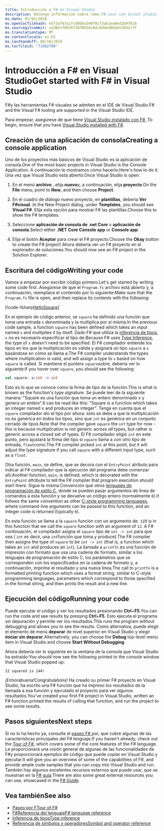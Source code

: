 ```yaml
---
title: Introducción a F# en Visual Studio
description: Obtenga información sobre cómo F# usar con Visual Studio.
ms.date: 07/03/2018
ms.openlocfilehash: e573af67a1fc00b0a340f8c73ab1ee0ed2b97810
ms.sourcegitcommit: a2d0e1f66367367065bc8dc0dde488ab536da73f
ms.translationtype: MT
ms.contentlocale: es-ES
ms.lasthandoff: 09/18/2019
ms.locfileid: "71082700"
---
```

# <a name="get-started-with-f-in-visual-studio"></a><span data-ttu-id="1d40d-103">Introducción a F# en Visual Studio</span><span class="sxs-lookup"><span data-stu-id="1d40d-103">Get started with F# in Visual Studio</span></span>

<span data-ttu-id="1d40d-104">F#y las herramientas F# visuales se admiten en el IDE de Visual Studio.</span><span class="sxs-lookup"><span data-stu-id="1d40d-104">F# and the Visual F# tooling are supported in the Visual Studio IDE.</span></span>

<span data-ttu-id="1d40d-105">Para empezar, asegúrese de que tiene [Visual Studio instalado con F# ](install-fsharp.md#install-f-with-visual-studio).</span><span class="sxs-lookup"><span data-stu-id="1d40d-105">To begin, ensure that you have [Visual Studio installed with F#](install-fsharp.md#install-f-with-visual-studio).</span></span>

## <a name="creating-a-console-application"></a><span data-ttu-id="1d40d-106">Creación de una aplicación de consola</span><span class="sxs-lookup"><span data-stu-id="1d40d-106">Creating a console application</span></span>

<span data-ttu-id="1d40d-107">Uno de los proyectos más básicos de Visual Studio es la aplicación de consola.</span><span class="sxs-lookup"><span data-stu-id="1d40d-107">One of the most basic projects in Visual Studio is the Console Application.</span></span>  <span data-ttu-id="1d40d-108">A continuación le mostramos cómo hacerlo.</span><span class="sxs-lookup"><span data-stu-id="1d40d-108">Here's how to do it.</span></span>  <span data-ttu-id="1d40d-109">Una vez que Visual Studio está abierto:</span><span class="sxs-lookup"><span data-stu-id="1d40d-109">Once Visual Studio is open:</span></span>

1. <span data-ttu-id="1d40d-110">En el menú **archivo** , elija **nuevo**y, a continuación, elija **proyecto**.</span><span class="sxs-lookup"><span data-stu-id="1d40d-110">On the **File** menu, point to **New**, and then choose **Project**.</span></span>

2. <span data-ttu-id="1d40d-111">En el cuadro de diálogo nuevo proyecto, en **plantillas**, debería **Ver F#visual** .</span><span class="sxs-lookup"><span data-stu-id="1d40d-111">In the New Project dialog, under **Templates**, you should see **Visual F#**.</span></span>  <span data-ttu-id="1d40d-112">Elija esta opción para mostrar F# las plantillas.</span><span class="sxs-lookup"><span data-stu-id="1d40d-112">Choose this to show the F# templates.</span></span>

3. <span data-ttu-id="1d40d-113">Seleccione **aplicación de consola de .net Core** o **aplicación de consola**.</span><span class="sxs-lookup"><span data-stu-id="1d40d-113">Select either **.NET Core Console app** or **Console app**.</span></span>

4. <span data-ttu-id="1d40d-114">Elija el botón **Aceptar** para crear el F# proyecto.</span><span class="sxs-lookup"><span data-stu-id="1d40d-114">Choose the **Okay** button to create the F# project!</span></span>  <span data-ttu-id="1d40d-115">Ahora debería ver un F# proyecto en el explorador de soluciones.</span><span class="sxs-lookup"><span data-stu-id="1d40d-115">You should now see an F# project in the Solution Explorer.</span></span>

## <a name="writing-your-code"></a><span data-ttu-id="1d40d-116">Escritura del código</span><span class="sxs-lookup"><span data-stu-id="1d40d-116">Writing your code</span></span>

<span data-ttu-id="1d40d-117">Vamos a empezar por escribir código primero.</span><span class="sxs-lookup"><span data-stu-id="1d40d-117">Let's get started by writing some code first.</span></span>  <span data-ttu-id="1d40d-118">Asegúrese de que el `Program.fs` archivo está abierto y, a continuación, reemplace el contenido por lo siguiente:</span><span class="sxs-lookup"><span data-stu-id="1d40d-118">Make sure that the `Program.fs` file is open, and then replace its contents with the following:</span></span>

[!code-fsharp[HelloSquare](~/samples/snippets/fsharp/getting-started/hello-square.fs)]

<span data-ttu-id="1d40d-119">En el ejemplo de código anterior, se `square` ha definido una función que toma una entrada `x` denominada y la multiplica por sí misma.</span><span class="sxs-lookup"><span data-stu-id="1d40d-119">In the previous code sample, a function `square` has been defined which takes an input named `x` and multiplies it by itself.</span></span>  <span data-ttu-id="1d40d-120">Dado F# que utiliza la [inferencia de tipos](../language-reference/type-inference.md), `x` no es necesario especificar el tipo de.</span><span class="sxs-lookup"><span data-stu-id="1d40d-120">Because F# uses [Type Inference](../language-reference/type-inference.md), the type of `x` doesn't need to be specified.</span></span>  <span data-ttu-id="1d40d-121">El F# compilador entiende los tipos en los que la multiplicación es válida y asignará un tipo `square` a `x` basándose en cómo se llama a.</span><span class="sxs-lookup"><span data-stu-id="1d40d-121">The F# compiler understands the types where multiplication is valid, and will assign a type to `x` based on how `square` is called.</span></span>  <span data-ttu-id="1d40d-122">Si mantiene el puntero `square`sobre, debería ver lo siguiente:</span><span class="sxs-lookup"><span data-stu-id="1d40d-122">If you hover over `square`, you should see the following:</span></span>

```fsharp
val square: x:int -> int
```

<span data-ttu-id="1d40d-123">Esto es lo que se conoce como la firma de tipo de la función.</span><span class="sxs-lookup"><span data-stu-id="1d40d-123">This is what is known as the function's type signature.</span></span>  <span data-ttu-id="1d40d-124">Se puede leer de la siguiente manera: "Square es una función que toma un entero denominado x y genera un entero".</span><span class="sxs-lookup"><span data-stu-id="1d40d-124">It can be read like this: "Square is a function which takes an integer named x and produces an integer".</span></span>  <span data-ttu-id="1d40d-125">Tenga en cuenta que el `square` compilador dio el tipo por ahora: esto se debe a que la multiplicación no es genérica en *todos los* tipos, sino que `int` es genérica en un conjunto cerrado de tipos.</span><span class="sxs-lookup"><span data-stu-id="1d40d-125">Note that the compiler gave `square` the `int` type for now - this is because multiplication is not generic across *all* types, but rather is generic across a closed set of types.</span></span>  <span data-ttu-id="1d40d-126">El F# compilador eligió `int` en este punto, pero ajustará la firma del tipo si `square` llama a con otro tipo de entrada, `float`como.</span><span class="sxs-lookup"><span data-stu-id="1d40d-126">The F# compiler picked `int` at this point, but it will adjust the type signature if you call `square` with a different input type, such as a `float`.</span></span>

<span data-ttu-id="1d40d-127">Otra función, `main`, se define, que se decora con el `EntryPoint` atributo para indicar al F# compilador que la ejecución del programa debe comenzar allí.</span><span class="sxs-lookup"><span data-stu-id="1d40d-127">Another function, `main`, is defined, which is decorated with the `EntryPoint` attribute to tell the F# compiler that program execution should start there.</span></span>  <span data-ttu-id="1d40d-128">Sigue la misma Convención que otros [lenguajes de programación de estilo C](https://en.wikipedia.org/wiki/Entry_point#C_and_C.2B.2B), donde se pueden pasar argumentos de línea de comandos a esta función y se devuelve un código entero (normalmente `0`).</span><span class="sxs-lookup"><span data-stu-id="1d40d-128">It follows the same convention as other [C-style programming languages](https://en.wikipedia.org/wiki/Entry_point#C_and_C.2B.2B), where command-line arguments can be passed to this function, and an integer code is returned (typically `0`).</span></span>

<span data-ttu-id="1d40d-129">En esta función se llama a la `square` función con un argumento de. `12`</span><span class="sxs-lookup"><span data-stu-id="1d40d-129">It is in this function that we call the `square` function with an argument of `12`.</span></span>  <span data-ttu-id="1d40d-130">A F# continuación, el compilador asigna el `square` tipo de `int -> int` para que sea ( `int` es decir, una `int`función que toma y produce).</span><span class="sxs-lookup"><span data-stu-id="1d40d-130">The F# compiler then assigns the type of `square` to be `int -> int` (that is, a function which takes an `int` and produces an `int`).</span></span>  <span data-ttu-id="1d40d-131">La llamada a `printfn` es una función de impresión con formato que usa una cadena de formato, similar a los lenguajes de programación de estilo C, los parámetros que se corresponden con los especificados en la cadena de formato y, a continuación, imprime el resultado y una nueva línea.</span><span class="sxs-lookup"><span data-stu-id="1d40d-131">The call to `printfn` is a formatted printing function which uses a format string, similar to C-style programming languages, parameters which correspond to those specified in the format string, and then prints the result and a new line.</span></span>

## <a name="running-your-code"></a><span data-ttu-id="1d40d-132">Ejecución del código</span><span class="sxs-lookup"><span data-stu-id="1d40d-132">Running your code</span></span>

<span data-ttu-id="1d40d-133">Puede ejecutar el código y ver los resultados presionando **Ctrl**+**F5**.</span><span class="sxs-lookup"><span data-stu-id="1d40d-133">You can run the code and see results by pressing **Ctrl**+**F5**.</span></span>  <span data-ttu-id="1d40d-134">Esto ejecuta el programa sin depuración y permite ver los resultados.</span><span class="sxs-lookup"><span data-stu-id="1d40d-134">This runs the program without debugging and allows you to see the results.</span></span>  <span data-ttu-id="1d40d-135">Como alternativa, puede elegir el elemento de menú **depurar** de nivel superior en Visual Studio y elegir **iniciar sin depurar**.</span><span class="sxs-lookup"><span data-stu-id="1d40d-135">Alternatively, you can choose the **Debug** top-level menu item in Visual Studio and choose **Start Without Debugging**.</span></span>

<span data-ttu-id="1d40d-136">Ahora debería ver lo siguiente en la ventana de la consola que Visual Studio ha extraído:</span><span class="sxs-lookup"><span data-stu-id="1d40d-136">You should now see the following printed to the console window that Visual Studio popped up:</span></span>

```console
12 squared is 144!
```

<span data-ttu-id="1d40d-137">¡Enhorabuena!</span><span class="sxs-lookup"><span data-stu-id="1d40d-137">Congratulations!</span></span>  <span data-ttu-id="1d40d-138">Ha creado su primer F# proyecto en Visual Studio, ha escrito una F# función que ha impreso los resultados de la llamada a esa función y ejecutado el proyecto para ver algunos resultados.</span><span class="sxs-lookup"><span data-stu-id="1d40d-138">You've created your first F# project in Visual Studio, written an F# function printed the results of calling that function, and run the project to see some results.</span></span>

## <a name="next-steps"></a><span data-ttu-id="1d40d-139">Pasos siguientes</span><span class="sxs-lookup"><span data-stu-id="1d40d-139">Next steps</span></span>

<span data-ttu-id="1d40d-140">Si no lo ha hecho ya, consulte el [paseo F# ](../tour.md)por, que cubre algunas de las características principales del F# lenguaje.</span><span class="sxs-lookup"><span data-stu-id="1d40d-140">If you haven't already, check out the [Tour of F#](../tour.md), which covers some of the core features of the F# language.</span></span>  <span data-ttu-id="1d40d-141">Le proporcionará una visión general de algunas de las funcionalidades de F#y proporcionará ejemplos de código que puede copiar en Visual Studio y ejecutar.</span><span class="sxs-lookup"><span data-stu-id="1d40d-141">It will give you an overview of some of the capabilities of F#, and provide ample code samples that you can copy into Visual Studio and run.</span></span>  <span data-ttu-id="1d40d-142">También hay algunos excelentes recursos externos que puede usar, que se muestran en la [ F# guía](../index.md).</span><span class="sxs-lookup"><span data-stu-id="1d40d-142">There are also some great external resources you can use, showcased in the [F# Guide](../index.md).</span></span>

## <a name="see-also"></a><span data-ttu-id="1d40d-143">Vea también</span><span class="sxs-lookup"><span data-stu-id="1d40d-143">See also</span></span>

- [<span data-ttu-id="1d40d-144">Paseo por F</span><span class="sxs-lookup"><span data-stu-id="1d40d-144">Tour of F#</span></span>](../tour.md)
- [<span data-ttu-id="1d40d-145">F#Referencia del lenguaje</span><span class="sxs-lookup"><span data-stu-id="1d40d-145">F# language reference</span></span>](../language-reference/index.md)
- [<span data-ttu-id="1d40d-146">Inferencia de tipos</span><span class="sxs-lookup"><span data-stu-id="1d40d-146">Type inference</span></span>](../language-reference/type-inference.md)
- [<span data-ttu-id="1d40d-147">Referencia de símbolos y operadores</span><span class="sxs-lookup"><span data-stu-id="1d40d-147">Symbol and operator reference</span></span>](../language-reference/symbol-and-operator-reference/index.md)
